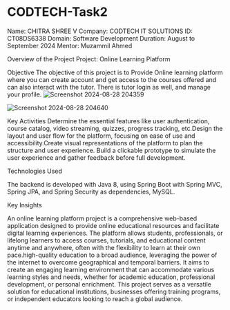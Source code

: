 # CODTECH-Task2

Name: CHITRA SHREE V
Company: CODTECH IT SOLUTIONS
ID: CT08DS6338
Domain: Software Development
Duration: August to September 2024
Mentor: Muzammil Ahmed

Overview of the Project
Project: Online Learning Platform


Objective
The objective of this project is to Provide Online learning platform where you can create account and get access to the courses offered and can also interact with the tutor.
There is tutor login as well, and manage your profile.
![Screenshot 2024-08-28 204359](https://github.com/user-attachments/assets/d346a33b-d026-4303-aa9f-b0e458af02e5)

![Screenshot 2024-08-28 204640](https://github.com/user-attachments/assets/1bedea9f-a1c7-475f-9cd0-667a8df947a2)


Key Activities
Determine the essential features like user authentication, course catalog, video streaming, quizzes, progress tracking, etc.Design the layout and user 
flow for the platform, focusing on ease of use and accessibility.Create visual representations of the platform to plan the structure and user experience.
Build a clickable prototype to simulate the user experience and gather feedback before full development.

Technologies Used

The backend is developed with Java 8, using Spring Boot with Spring MVC, Spring JPA, and Spring Security as dependencies, MySQL.

Key Insights

An online learning platform project is a comprehensive web-based application designed to provide online educational resources and facilitate digital learning experiences. The platform allows students, professionals, or lifelong learners to access courses, tutorials, and educational content anytime and anywhere, often with the flexibility to learn at their own pace.high-quality education to a broad audience, leveraging the power of the internet to overcome geographical and temporal barriers. It aims to create an engaging learning environment that can accommodate various learning styles and needs, whether for academic education, professional development, or personal enrichment.
This project serves as a versatile solution for educational institutions, businesses offering training programs, or independent educators looking to reach a global audience.
